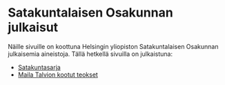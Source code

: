 # Satakuntalaisen Osakunnan julkaisut
Näille sivuille on koottuna Helsingin yliopiston Satakuntalaisen Osakunnan
julkaisemia aineistoja. Tällä hetkellä sivuilla on julkaistuna:

- [Satakuntasarja](./satakuntasarja)
- [Maila Talvion kootut teokset](./mailatalvio)

